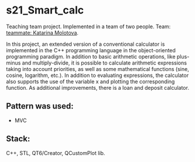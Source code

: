 # s21_Smart_calc

Teaching team project. Implemented in a team of two people.
Team: [teammate: Katarina Molotova](https://github.com/katarinamolotova).

In this project, an extended version of a conventional calculator is implemented in the C++ programming language in the object-oriented programming paradigm. In addition to basic arithmetic operations, like plus-minus and multiply-divide, it is possible to calculate arithmetic expressions taking into account priorities, as well as some mathematical functions (sine, cosine, logarithm, etc.). In addition to evaluating expressions, the calculator also supports the use of the variable x and plotting the corresponding function. As additional improvements, there is a loan and deposit calculator.

## Pattern was used:

- MVC

## Stack: 

C++, STL, QT6/Creator, QCustomPlot lib.